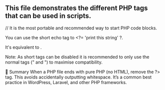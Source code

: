 ## This file demonstrates the different PHP tags that can be used in scripts.


// It is the most portable and recommended way to start PHP code blocks.
<?php echo 'if you want to serve PHP code in XHTML or XML documents, use these tags'; ?>


You can use the short echo tag to <?= 'print this string' ?.

It's equivalent to <?php echo 'print this string' ?>.

<!--  The short tags are not recommended for use in production code, as they may not be enabled on all servers. -->
<? echo 'this code is within short tags, but will only work '. if short_open_tag is enabled'; ?>

Note:
As short tags can be disabled it is recommended to only use the normal tags ("<?php ?> and <?= ?>") to maximise compatibility.


🧠 Summary
    When a PHP file ends with pure PHP (no HTML), remove the ?> tag.
    This avoids accidentally outputting whitespace.
    It’s a common best practice in WordPress, Laravel, and other PHP frameworks.
